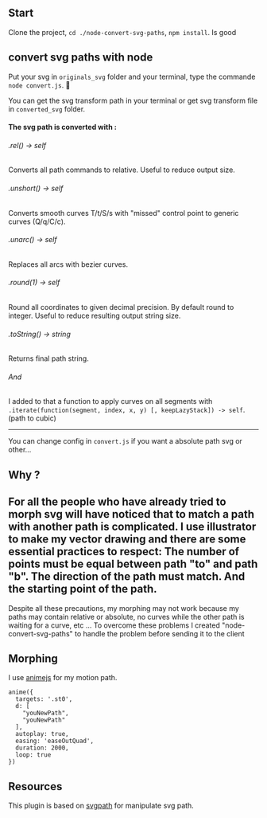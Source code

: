 ## Start

Clone the project, `cd ./node-convert-svg-paths`, `npm install`. Is good

## convert svg paths with node
 
Put your svg in `originals_svg` folder and your terminal, type the commande `node convert.js`. 🧙

You can get the svg transform path in your terminal or get svg transform file in `converted_svg` folder.
 
#### The svg path is converted with :

###### .rel() -> self
Converts all path commands to relative. Useful to reduce output size.

###### .unshort() -> self
Converts smooth curves T/t/S/s with "missed" control point to generic curves (Q/q/C/c).

###### .unarc() -> self
Replaces all arcs with bezier curves.

###### .round(1) -> self
Round all coordinates to given decimal precision. By default round to integer. Useful to reduce resulting output string size.

###### .toString() -> string
Returns final path string.

###### And
I added to that a function to apply curves on all segments with `.iterate(function(segment, index, x, y) [, keepLazyStack]) -> self`. (path to cubic)

---

You can change config in `convert.js` if you want a absolute path svg or other...

## Why ?

For all the people who have already tried to morph svg will have noticed that to match a path with another path is complicated.
I use illustrator to make my vector drawing and there are some essential practices to respect:
The number of points must be equal between path "to" and path "b".
The direction of the path must match.
And the starting point of the path.
---
Despite all these precautions, my morphing may not work because my paths may contain relative or absolute, no curves while the other path is waiting for a curve, etc ...
To overcome these problems I created "node-convert-svg-paths" to handle the problem before sending it to the client

## Morphing

I use [animejs](https://animejs.com/documentation/#motionPath) for my motion path.
```
anime({
  targets: '.st0',
  d: [
    "youNewPath",
    "youNewPath"
  ],
  autoplay: true,
  easing: 'easeOutQuad',
  duration: 2000,
  loop: true
})
```

## Resources
 
This plugin is based on [svgpath](https://github.com/fontello/svgpath) for manipulate svg path.
